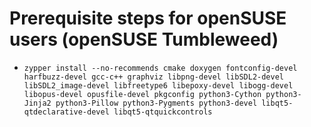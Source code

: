 # Prerequisite steps for openSUSE users (openSUSE Tumbleweed)

 - `zypper install --no-recommends cmake doxygen fontconfig-devel harfbuzz-devel gcc-c++ graphviz libpng-devel libSDL2-devel libSDL2_image-devel libfreetype6 libepoxy-devel libogg-devel libopus-devel opusfile-devel pkgconfig python3-Cython python3-Jinja2 python3-Pillow python3-Pygments python3-devel libqt5-qtdeclarative-devel libqt5-qtquickcontrols`

